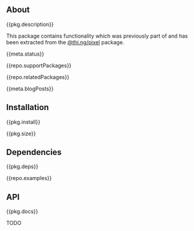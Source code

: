 <!-- include ../../assets/tpl/header.md -->

<!-- toc -->

## About

{{pkg.description}}

This package contains functionality which was previously part of and has been
extracted from the [@thi.ng/pixel](https://thi.ng/pixel) package.

{{meta.status}}

{{repo.supportPackages}}

{{repo.relatedPackages}}

{{meta.blogPosts}}

## Installation

{{pkg.install}}

{{pkg.size}}

## Dependencies

{{pkg.deps}}

{{repo.examples}}

## API

{{pkg.docs}}

TODO

<!-- include ../../assets/tpl/footer.md -->
